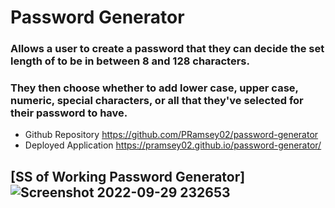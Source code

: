 # Password Generator

### Allows a user to create a password that they can decide the set length of to be in between 8 and 128 characters. 
### They then choose whether to add lower case, upper case, numeric, special characters, or all that they've selected for their password to have. 

- Github Repository https://github.com/PRamsey02/password-generator
- Deployed Application https://pramsey02.github.io/password-generator/


## [SS of Working Password Generator]![Screenshot 2022-09-29 232653](https://user-images.githubusercontent.com/113738082/193191530-8ca4ff37-3279-43a0-96b3-4e65bb75d362.png)
